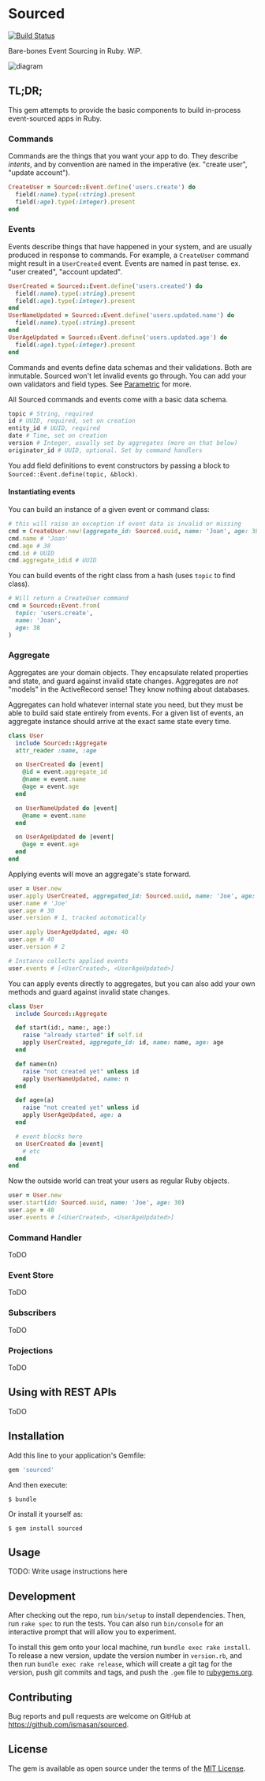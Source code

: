 # Sourced

[![Build Status](https://travis-ci.org/ismasan/sourced.svg?branch=master)](https://travis-ci.org/ismasan/sourced)

Bare-bones Event Sourcing in Ruby. WiP.

![diagram](https://static.swimlanes.io/ab58ca5bacf8a6e60024c3e8335bdfee.png)

## TL;DR;

This gem attempts to provide the basic components to build in-process event-sourced apps in Ruby.

### Commands

Commands are the things that you want your app to do. They describe _intents_, and by convention are named in the imperative (ex. "create user", "update account").

```ruby
CreateUser = Sourced::Event.define('users.create') do
  field(:name).type(:string).present
  field(:age).type(:integer).present
end
```

### Events

Events describe things that have happened in your system, and are usually produced in response to commands.
For example, a `CreateUser` command might result in a `UserCreated` event.
Events are named in past tense. ex. "user created", "account updated".

```ruby
UserCreated = Sourced::Event.define('users.created') do
  field(:name).type(:string).present
  field(:age).type(:integer).present
end
UserNameUpdated = Sourced::Event.define('users.updated.name') do
  field(:name).type(:string).present
end
UserAgeUpdated = Sourced::Event.define('users.updated.age') do
  field(:age).type(:integer).present
end
```

Commands and events define data schemas and their validations. Both are inmutable.
Sourced won't let invalid events go through.
You can add your own validators and field types. See [Parametric](https://github.com/ismasan/parametric) for more.

All Sourced commands and events come with a basic data schema.

```ruby
topic # String, required
id # UUID, required, set on creation
entity_id # UUID, required
date # Time, set on creation
version # Integer, usually set by aggregates (more on that below)
originator_id # UUID, optional. Set by command handlers
```

You add field definitions to event constructors by passing a block to `Sourced::Event.define(topic, &block)`.

#### Instantiating events

You can build an instance of a given event or command class:

```ruby
# this will raise an exception if event data is invalid or missing
cmd = CreateUser.new!(aggregate_id: Sourced.uuid, name: 'Joan', age: 38)
cmd.name # 'Joan'
cmd.age # 38
cmd.id # UUID
cmd.aggregate_idid # UUID
```

You can build events of the right class from a hash (uses `topic` to find class).

```ruby
# Will return a CreateUser command
cmd = Sourced::Event.from(
  topic: 'users.create',
  name: 'Joan',
  age: 38
)
```

### Aggregate

Aggregates are your domain objects. They encapsulate related properties and state, and guard against invalid state changes.
Aggregates are _not_ "models" in the ActiveRecord sense! They know nothing about databases.

Aggregates can hold whatever internal state you need, but they must be able to build said state entirely from events.
For a given list of events, an aggregate instance should arrive at the exact same state every time.

```ruby
class User
  include Sourced::Aggregate
  attr_reader :name, :age

  on UserCreated do |event|
    @id = event.aggregate_id
    @name = event.name
    @age = event.age
  end

  on UserNameUpdated do |event|
    @name = event.name
  end

  on UserAgeUpdated do |event|
    @age = event.age
  end
end
```

Applying events will move an aggregate's state forward.

```ruby
user = User.new
user.apply UserCreated, aggregated_id: Sourced.uuid, name: 'Joe', age: 30
user.name # 'Joe'
user.age # 30
user.version # 1, tracked automatically

user.apply UserAgeUpdated, age: 40
user.age # 40
user.version # 2

# Instance collects applied events
user.events # [<UserCreated>, <UserAgeUpdated>]
```

You can apply events directly to aggregates, but you can also add your own methods and guard against invalid state changes.

```ruby
class User
  include Sourced::Aggregate

  def start(id:, name:, age:)
    raise "already started" if self.id
    apply UserCreated, aggregate_id: id, name: name, age: age
  end

  def name=(n)
    raise "not created yet" unless id
    apply UserNameUpdated, name: n
  end

  def age=(a)
    raise "not created yet" unless id
    apply UserAgeUpdated, age: a
  end

  # event blocks here
  on UserCreated do |event|
    # etc
  end
end
```

Now the outside world can treat your users as regular Ruby objects.

```ruby
user = User.new
user.start(id: Sourced.uuid, name: 'Joe', age: 30)
user.age = 40
user.events # [<UserCreated>, <UserAgeUpdated>]
```

### Command Handler

ToDO

### Event Store

ToDO

### Subscribers

ToDO

### Projections

ToDO

## Using with REST APIs

ToDO

## Installation

Add this line to your application's Gemfile:

```ruby
gem 'sourced'
```

And then execute:

    $ bundle

Or install it yourself as:

    $ gem install sourced

## Usage

TODO: Write usage instructions here

## Development

After checking out the repo, run `bin/setup` to install dependencies. Then, run `rake spec` to run the tests. You can also run `bin/console` for an interactive prompt that will allow you to experiment.

To install this gem onto your local machine, run `bundle exec rake install`. To release a new version, update the version number in `version.rb`, and then run `bundle exec rake release`, which will create a git tag for the version, push git commits and tags, and push the `.gem` file to [rubygems.org](https://rubygems.org).

## Contributing

Bug reports and pull requests are welcome on GitHub at https://github.com/ismasan/sourced.

## License

The gem is available as open source under the terms of the [MIT License](https://opensource.org/licenses/MIT).
